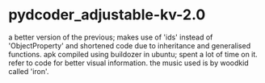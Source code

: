 # pydcoder_adjustable-kv-2.0
a better version of the previous; makes use of 'ids' instead of 'ObjectProperty' and shortened code due to inheritance and generalised functions. 
apk compiled using buildozer in ubuntu; spent a lot of time on it.
refer to code for better visual information.
the music used is by woodkid called 'iron'.
